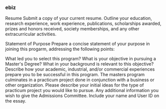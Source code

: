 ### ebiz

Resume
Submit a copy of your current resume. Outline your education, research experience, work experience, publications, scholarships awarded, prizes and honors received, society memberships, and any other extracurricular activities.


Statement of Purpose
Prepare a concise statement of your purpose in joining this progarm, addressing the following points:

What led you to select this program?
What is your objective in pursuing a Master's Degree?
What in your background is relevant to this objective?  Describe how your academic, industrial, and/or commercial experiences prepare you to be successful in this program. 
The masters program culminates in a practicum project done in conjunction with a business or other organization.  Please describe your initial ideas for the type of practicum project you would like to pursue.
Any additional information you wish to give the Admissions Committee.
Include your name and User ID on the essay.
